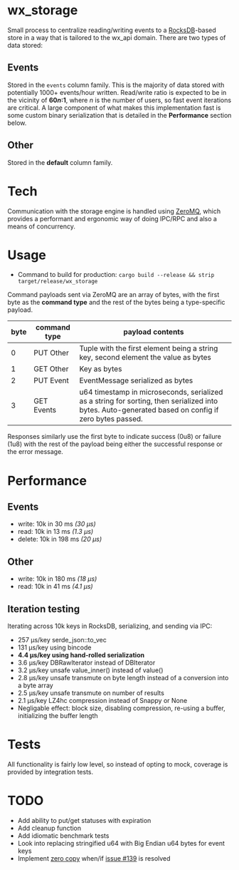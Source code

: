 # wx_storage
Small process to centralize reading/writing events to a [RocksDB](https://github.com/facebook/rocksdb)-based store in a way that is tailored to the wx_api domain. There are two types of data stored:

## Events
Stored in the `events` column family. This is the majority of data stored with potentially 1000+ events/hour written. Read/write ratio is expected to be in the vicinity of **60*n*:1**, where *n* is the number of users, so fast event iterations are critical. A large component of what makes this implementation fast is some custom binary serialization that is detailed in the **Performance** section below.

## Other
Stored in the **default** column family.

# Tech
Communication with the storage engine is handled using [ZeroMQ](http://zeromq.org/), which provides a performant and ergonomic way of doing IPC/RPC and also a means of concurrency.

# Usage
- Command to build for production: `cargo build --release && strip target/release/wx_storage`

Command payloads sent via ZeroMQ are an array of bytes, with the first byte as the **command type** and the rest of the bytes being a type-specific payload.

| byte  | command type | payload contents                                                                                                                                    |
|---|--------------|-----------------------------------------------------------------------------------------------------------------------------------------------------|
| 0 | PUT Other    | Tuple with the first element being a string key, second element the value as bytes                                                                  |
| 1 | GET Other    | Key as bytes                                                                                                                                        |
| 2 | PUT Event    | EventMessage serialized as bytes                                                                                                                    |
| 3 | GET Events   | u64 timestamp in microseconds, serialized as a string for sorting, then serialized into bytes. Auto-generated based on config if zero bytes passed. |

Responses similarly use the first byte to indicate success (0u8) or failure (1u8) with the rest of the payload being either the successful response or the error message.

# Performance
## Events
- write: 10k in 30 ms *(30 μs)*
- read: 10k in 13 ms *(1.3 μs)*
- delete: 10k in 198 ms *(20 μs)*
## Other
- write: 10k in 180 ms *(18 μs)*
- read: 10k in 41 ms *(4.1 μs)*
## Iteration testing
Iterating across 10k keys in RocksDB, serializing, and sending via IPC:
- 257 µs/key    serde_json::to_vec
- 131 µs/key    using bincode
- **4.4 µs/key    using hand-rolled serialization**
- 3.6 µs/key    DBRawIterator instead of DBIterator
- 3.2 µs/key    unsafe value_inner() instead of value()
- 2.8 µs/key    unsafe transmute on byte length instead of a conversion into a byte array
- 2.5 µs/key    unsafe transmute on number of results
- 2.1 µs/key    LZ4hc compression instead of Snappy or None
- Negligable effect: block size, disabling compression, re-using a buffer, initializing the buffer length

# Tests
All functionality is fairly low level, so instead of opting to mock, coverage is provided by integration tests.

 # TODO
 - Add ability to put/get statuses with expiration
 - Add cleanup function
 - Add idiomatic benchmark tests
 - Look into replacing stringified u64 with Big Endian u64 bytes for event keys
 - Implement [zero copy](http://zeromq.org/blog:zero-copy) when/if [issue #139](https://github.com/erickt/rust-zmq/issues/139) is resolved
 